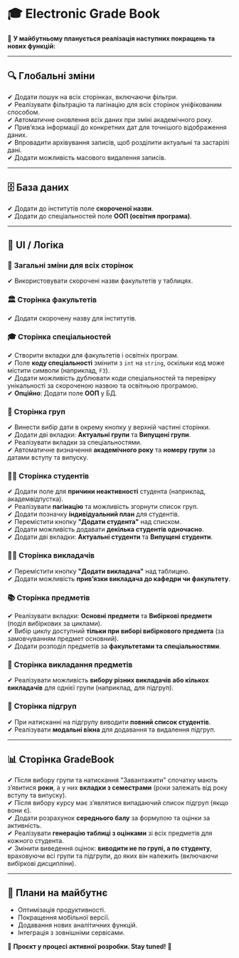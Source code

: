 # 🎓 Electronic Grade Book

📌 **У майбутньому планується реалізація наступних покращень та нових функцій:**

---

## 🔍 Глобальні зміни
✔ Додати пошук на всіх сторінках, включаючи фільтри.  
✔ Реалізувати фільтрацію та пагінацію для всіх сторінок уніфікованим способом.  
✔ Автоматичне оновлення всіх даних при зміні академічного року.  
✔ Прив’язка інформації до конкретних дат для точнішого відображення даних.  
✔ Впровадити архівування записів, щоб розділити актуальні та застарілі дані.  
✔ Додати можливість масового видалення записів.

---

## 🗄 База даних
✔ Додати до інститутів поле **скороченої назви**.  
✔ Додати до спеціальностей поле **ООП (освітня програма)**.  

---

## 🎨 UI / Логіка

### 📂 **Загальні зміни для всіх сторінок**
✔ Використовувати скорочені назви факультетів у таблицях.

### 🏛 **Сторінка факультетів**
✔ Додати скорочену назву для інститутів.

### 🎓 **Сторінка спеціальностей**
✔ Створити вкладки для факультетів і освітніх програм.  
✔ Поле **коду спеціальності** змінити з `int` на `string`, оскільки код може містити символи (наприклад, `F3`).  
✔ Додати можливість дублювати коди спеціальностей та перевірку унікальності за скороченою назвою та освітньою програмою.  
✔ **Опційно**: Додати поле **ООП** у БД.

### 🏫 **Сторінка груп**
✔ Винести вибір дати в окрему кнопку у верхній частині сторінки.  
✔ Додати дві вкладки: **Актуальні групи** та **Випущені групи**.  
✔ Реалізувати вкладки за спеціальностями.  
✔ Автоматичне визначення **академічного року** та **номеру групи** за датами вступу та випуску.

### 👩‍🎓 **Сторінка студентів**
✔ Додати поле для **причини неактивності** студента (наприклад, академвідпустка).  
✔ Реалізувати **пагінацію** та можливість згорнути список груп.  
✔ Додати позначку **індивідуальний план** для студентів.  
✔ Перемістити кнопку **"Додати студента"** над списком.  
✔ Додати можливість додавати **декілька студентів одночасно**.  
✔ Додати дві вкладки: **Актуальні студенти** та **Випущені студенти**.

### 👨‍🏫 **Сторінка викладачів**
✔ Перемістити кнопку **"Додати викладача"** над таблицею.  
✔ Додати можливість **прив’язки викладача до кафедри чи факультету**.

### 📚 **Сторінка предметів**
✔ Реалізувати вкладки: **Основні предмети** та **Вибіркові предмети** (поділ вибіркових за циклами).  
✔ Вибір циклу доступний **тільки при виборі вибіркового предмета** (за замовчуванням предмет основний).  
✔ Додати розподіл предметів за **факультетами та спеціальностями**.

### 🏫 **Сторінка викладання предметів**
✔ Реалізувати можливість **вибору різних викладачів або кількох викладачів** для однієї групи (наприклад, для підгруп).

### 🔄 **Сторінка підгруп**
✔ При натисканні на підгрупу виводити **повний список студентів**.  
✔ Реалізувати **модальні вікна** для додавання та видалення підгруп.

---

## 📊 **Сторінка GradeBook**
✔ Після вибору групи та натискання "Завантажити" спочатку мають з’явитися **роки**, а у них **вкладки з семестрами** (роки залежать від року вступу та випуску).  
✔ Після вибору курсу має з’являтися випадаючий список підгруп (якщо вони є).  
✔ Додати розрахунок **середнього балу** за формулою та оцінки за активність.  
✔ Реалізувати **генерацію таблиці з оцінками** зі всіх предметів для кожного студента.  
✔ Змінити виведення оцінок: **виводити не по групі, а по студенту**, враховуючи всі групи та підгрупи, до яких він належить (включаючи вибіркові дисципліни).  

---

## 🚀 **Плани на майбутнє**
- Оптимізація продуктивності.  
- Покращення мобільної версії.  
- Додавання нових аналітичних функцій.  
- Інтеграція з зовнішніми сервісами.

📌 **Проєкт у процесі активної розробки. Stay tuned!** 🎉
